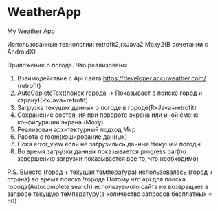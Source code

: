 # WeatherApp
My Weather App

Использованные технологии: retrofit2,rxJava2,Moxy2(В сочетании с AndroidX)

Приложение о погоде.
Что реализовано:
1) Взаимодействие с Api сайта https://developer.accuweather.com/ (retrofit)
2) AutoCopleteText(поиск города -> Показывает в поиске город и страну)(RxJava+retrofit)
3) Загрузка текущих данных о погоде в городе(RxJava+retrofit)
4) Сохранение состояния при повороте экрана или иной смене конфигурации экрана (Moxy)
5) Реализован архитектурный подход Mvp
6) Работа с room(кэширование данных)
7) Пока error_view если не загрузились данные !текущей погоды
8) Во время загрузки данных показывается progress bar(по завершению загрузки показывается все то, что необходимо)

P.S. Вместо (город + текущая температура) использовалась (город + страна) во время поиска !города
Потому что api для поиска города(Autocomplete search) используемого сайта не возвращает в запросе текущую температуру(а количество запросов бесплатных = 50).
